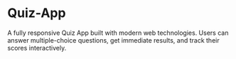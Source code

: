 # Quiz-App
A fully responsive Quiz App built with modern web technologies. Users can answer multiple-choice questions, get immediate results, and track their scores interactively.
